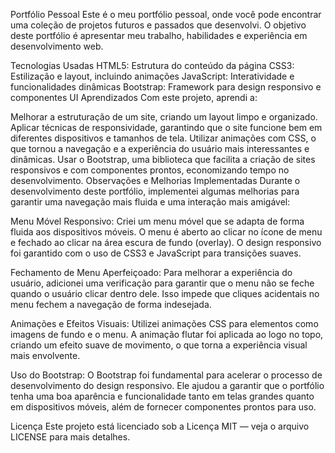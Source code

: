 Portfólio Pessoal
Este é o meu portfólio pessoal, onde você pode encontrar uma coleção de projetos futuros e passados que desenvolvi. O objetivo deste portfólio é apresentar meu trabalho, habilidades e experiência em desenvolvimento web.

Tecnologias Usadas
HTML5: Estrutura do conteúdo da página
CSS3: Estilização e layout, incluindo animações
JavaScript: Interatividade e funcionalidades dinâmicas
Bootstrap: Framework para design responsivo e componentes UI
Aprendizados
Com este projeto, aprendi a:

Melhorar a estruturação de um site, criando um layout limpo e organizado.
Aplicar técnicas de responsividade, garantindo que o site funcione bem em diferentes dispositivos e tamanhos de tela.
Utilizar animações com CSS, o que tornou a navegação e a experiência do usuário mais interessantes e dinâmicas.
Usar o Bootstrap, uma biblioteca que facilita a criação de sites responsivos e com componentes prontos, economizando tempo no desenvolvimento.
Observações e Melhorias Implementadas
Durante o desenvolvimento deste portfólio, implementei algumas melhorias para garantir uma navegação mais fluida e uma interação mais amigável:

Menu Móvel Responsivo: Criei um menu móvel que se adapta de forma fluida aos dispositivos móveis. O menu é aberto ao clicar no ícone de menu e fechado ao clicar na área escura de fundo (overlay). O design responsivo foi garantido com o uso de CSS3 e JavaScript para transições suaves.

Fechamento de Menu Aperfeiçoado: Para melhorar a experiência do usuário, adicionei uma verificação para garantir que o menu não se feche quando o usuário clicar dentro dele. Isso impede que cliques acidentais no menu fechem a navegação de forma indesejada.

Animações e Efeitos Visuais: Utilizei animações CSS para elementos como imagens de fundo e o menu. A animação flutar foi aplicada ao logo no topo, criando um efeito suave de movimento, o que torna a experiência visual mais envolvente.

Uso do Bootstrap: O Bootstrap foi fundamental para acelerar o processo de desenvolvimento do design responsivo. Ele ajudou a garantir que o portfólio tenha uma boa aparência e funcionalidade tanto em telas grandes quanto em dispositivos móveis, além de fornecer componentes prontos para uso.

Licença
Este projeto está licenciado sob a Licença MIT — veja o arquivo LICENSE para mais detalhes.
